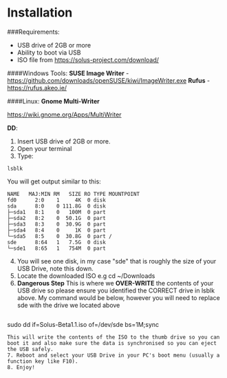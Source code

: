 # Installation

###Requirements:
- USB drive of 2GB or more
- Ability to boot via USB
- ISO file from https://solus-project.com/download/

####Windows Tools:
**SUSE Image Writer** - https://github.com/downloads/openSUSE/kiwi/ImageWriter.exe
**Rufus** - https://rufus.akeo.ie/

####Linux:
**Gnome Multi-Writer**

https://wiki.gnome.org/Apps/MultiWriter

**DD**:
1. Insert USB drive of 2GB or more.
2. Open your terminal
3. Type:
```
lsblk
```
You will get output similar to this:
```
NAME   MAJ:MIN RM   SIZE RO TYPE MOUNTPOINT
fd0      2:0    1     4K  0 disk
sda      8:0    0 111.8G  0 disk
├─sda1   8:1    0   100M  0 part
├─sda2   8:2    0  50.1G  0 part
├─sda3   8:3    0  30.9G  0 part
├─sda4   8:4    0     1K  0 part
└─sda5   8:5    0  30.8G  0 part /
sde      8:64   1   7.5G  0 disk
└─sde1   8:65   1   754M  0 part
```
4. You will see one disk, in my case "sde" that is roughly the size of your USB Drive, note this down.
5. Locate the downloaded ISO e.g cd ~/Downloads
6. **Dangerous Step**
   This is where we **OVER-WRITE** the contents of your USB drive so please ensure you identified the CORRECT drive in lsblk above.
   My command would be below, however you will need to replace sde with the drive we located above
   ```
sudo dd if=Solus-Beta1.1.iso of=/dev/sde bs=1M;sync
```
This will write the contents of the ISO to the thumb drive so you can boot it and also make sure the data is synchronised so you can eject the USB safely.
7. Reboot and select your USB Drive in your PC's boot menu (usually a function key like F10).
8. Enjoy!
